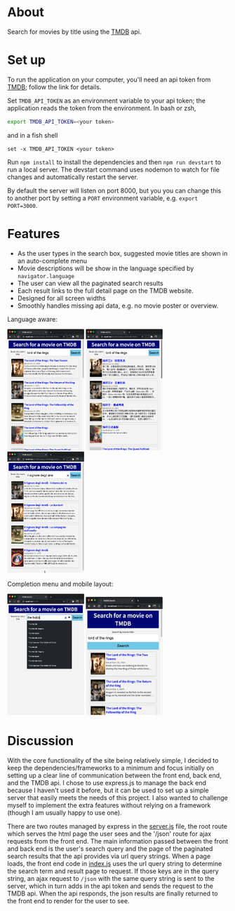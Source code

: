 # About

Search for movies by title using the [TMDB][TMDB] api.

# Set up

To run the application on your computer, you'll need an api token from [TMDB][TMDB]; follow the link for details.

Set `TMDB_API_TOKEN` as an environment variable to your api token; the application reads the token from the environment.
In bash or zsh,
```bash
export TMDB_API_TOKEN=<your token>
```
and in a fish shell
```fish
set -x TMDB_API_TOKEN <your token>
```

Run `npm install` to install the dependencies and then `npm run devstart` to run a local server.
The devstart command uses nodemon to watch for file changes and automatically restart the server.


By default the server will listen on port 8000, but you you can change this to another port by setting a `PORT` environment variable,
e.g. `export PORT=3000`.


# Features

* As the user types in the search box, suggested movie titles are shown in an auto-complete menu
* Movie descriptions will be show in the language specified by `navigator.language`
* The user can view all the paginated search results
* Each result links to the full detail page on the TMDB website.
* Designed for all screen widths
* Smoothly handles missing api data, e.g. no movie poster or overview.

Language aware:

<img width="175" alt="English view" src="./images/en-EN.png">
<img width="175" alt="Chinese view" src="./images/zh-CN.png">
<img width="175" alt="Italian view" src="./images/it-IT.png">

Completion menu and mobile layout:

<img width="175" alt="suggestion menu" src="./images/seach_suggestions.png">
<img width="175" alt="mobile view" src="./images/mobile.png">


# Discussion
With the core functionality of the site being relatively simple, I decided to keep the dependencies/frameworks
to a minimum and focus initially on setting up a clear line of communication between the front end, back end,
and the TMDB api. I chose to use express.js to manage the back end because I haven't used it before, but it can be used
to set up a simple server that easily meets the needs of this project. I also wanted to challenge myself to implement
the extra features without relying on a framework (though I am usually happy to use one).

There are two routes managed by express in the [server.js](./server.js) file, the root route which serves the html page the user
sees and the '/json' route for ajax requests from the front end.
The main information passed between the front and back end is the user's search query and the page of the paginated search
results that the api provides via url query strings. When a page loads, the front end code in [index.js](./index.js) uses the
url query string to determine the search term and result page to request. If those keys are in the query string, an ajax
request to `/json` with the same query string is sent to the server, which in turn adds in the api token and sends the request
to the TMDB api. When the api responds, the json results are finally returned to the front end to render for the user to see.



[TMDB]: https://developers.themoviedb.org/3/getting-started/introduction
